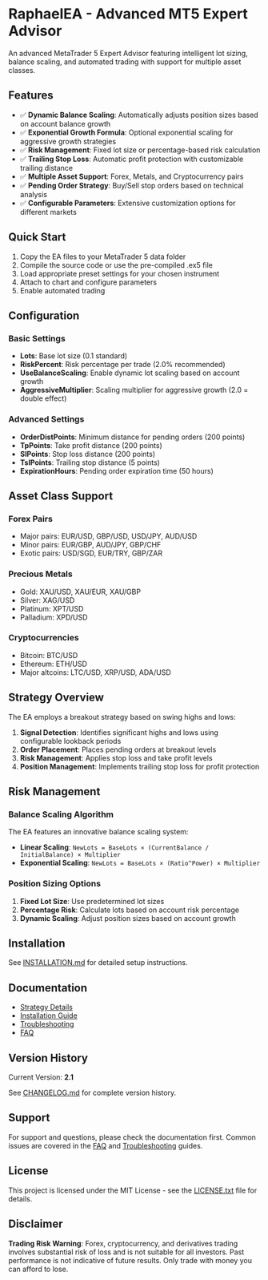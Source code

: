 # RaphaelEA - Advanced MT5 Expert Advisor

An advanced MetaTrader 5 Expert Advisor featuring intelligent lot sizing, balance scaling, and automated trading with support for multiple asset classes.

## Features

- ✅ **Dynamic Balance Scaling**: Automatically adjusts position sizes based on account balance growth
- ✅ **Exponential Growth Formula**: Optional exponential scaling for aggressive growth strategies
- ✅ **Risk Management**: Fixed lot size or percentage-based risk calculation
- ✅ **Trailing Stop Loss**: Automatic profit protection with customizable trailing distance
- ✅ **Multiple Asset Support**: Forex, Metals, and Cryptocurrency pairs
- ✅ **Pending Order Strategy**: Buy/Sell stop orders based on technical analysis
- ✅ **Configurable Parameters**: Extensive customization options for different markets

## Quick Start

1. Copy the EA files to your MetaTrader 5 data folder
2. Compile the source code or use the pre-compiled .ex5 file
3. Load appropriate preset settings for your chosen instrument
4. Attach to chart and configure parameters
5. Enable automated trading

## Configuration

### Basic Settings

- **Lots**: Base lot size (0.1 standard)
- **RiskPercent**: Risk percentage per trade (2.0% recommended)
- **UseBalanceScaling**: Enable dynamic lot scaling based on account growth
- **AggressiveMultiplier**: Scaling multiplier for aggressive growth (2.0 = double effect)

### Advanced Settings

- **OrderDistPoints**: Minimum distance for pending orders (200 points)
- **TpPoints**: Take profit distance (200 points)
- **SlPoints**: Stop loss distance (200 points)
- **TslPoints**: Trailing stop distance (5 points)
- **ExpirationHours**: Pending order expiration time (50 hours)

## Asset Class Support

### Forex Pairs
- Major pairs: EUR/USD, GBP/USD, USD/JPY, AUD/USD
- Minor pairs: EUR/GBP, AUD/JPY, GBP/CHF
- Exotic pairs: USD/SGD, EUR/TRY, GBP/ZAR

### Precious Metals
- Gold: XAU/USD, XAU/EUR, XAU/GBP
- Silver: XAG/USD
- Platinum: XPT/USD
- Palladium: XPD/USD

### Cryptocurrencies
- Bitcoin: BTC/USD
- Ethereum: ETH/USD
- Major altcoins: LTC/USD, XRP/USD, ADA/USD

## Strategy Overview

The EA employs a breakout strategy based on swing highs and lows:

1. **Signal Detection**: Identifies significant highs and lows using configurable lookback periods
2. **Order Placement**: Places pending orders at breakout levels
3. **Risk Management**: Applies stop loss and take profit levels
4. **Position Management**: Implements trailing stop loss for profit protection

## Risk Management

### Balance Scaling Algorithm

The EA features an innovative balance scaling system:

- **Linear Scaling**: `NewLots = BaseLots × (CurrentBalance / InitialBalance) × Multiplier`
- **Exponential Scaling**: `NewLots = BaseLots × (Ratio^Power) × Multiplier`

### Position Sizing Options

1. **Fixed Lot Size**: Use predetermined lot sizes
2. **Percentage Risk**: Calculate lots based on account risk percentage
3. **Dynamic Scaling**: Adjust position sizes based on account growth

## Installation

See [INSTALLATION.md](docs/INSTALLATION.md) for detailed setup instructions.

## Documentation

- [Strategy Details](docs/STRATEGY.md)
- [Installation Guide](docs/INSTALLATION.md)
- [Troubleshooting](docs/TROUBLESHOOTING.md)
- [FAQ](docs/FAQ.md)

## Version History

Current Version: **2.1**

See [CHANGELOG.md](docs/CHANGELOG.md) for complete version history.

## Support

For support and questions, please check the documentation first. Common issues are covered in the [FAQ](docs/FAQ.md) and [Troubleshooting](docs/TROUBLESHOOTING.md) guides.

## License

This project is licensed under the MIT License - see the [LICENSE.txt](LICENSE.txt) file for details.

## Disclaimer

**Trading Risk Warning**: Forex, cryptocurrency, and derivatives trading involves substantial risk of loss and is not suitable for all investors. Past performance is not indicative of future results. Only trade with money you can afford to lose.